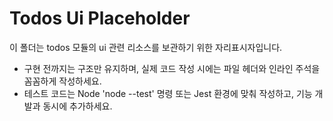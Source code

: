 # Todos Ui Placeholder

이 폴더는 todos 모듈의 ui 관련 리소스를 보관하기 위한 자리표시자입니다.
- 구현 전까지는 구조만 유지하며, 실제 코드 작성 시에는 파일 헤더와 인라인 주석을 꼼꼼하게 작성하세요.
- 테스트 코드는 Node 'node --test' 명령 또는 Jest 환경에 맞춰 작성하고, 기능 개발과 동시에 추가하세요.
